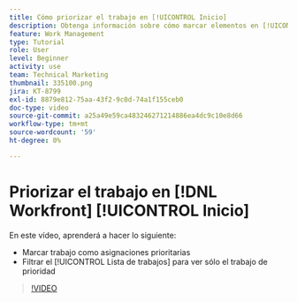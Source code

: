 ```yaml
---
title: Cómo priorizar el trabajo en [!UICONTROL Inicio]
description: Obtenga información sobre cómo marcar elementos en [!UICONTROL Lista de trabajos] como asignaciones de prioridad en la página de inicio. A continuación, filtre la lista para ver cómo funciona su prioridad en [!DNL  Workfront].
feature: Work Management
type: Tutorial
role: User
level: Beginner
activity: use
team: Technical Marketing
thumbnail: 335100.png
jira: KT-8799
exl-id: 8879e812-75aa-43f2-9c0d-74a1f155ceb0
doc-type: video
source-git-commit: a25a49e59ca483246271214886ea4dc9c10e8d66
workflow-type: tm+mt
source-wordcount: '59'
ht-degree: 0%

---
```


# Priorizar el trabajo en [!DNL Workfront] [!UICONTROL Inicio]

En este vídeo, aprenderá a hacer lo siguiente:

* Marcar trabajo como asignaciones prioritarias
* Filtrar el [!UICONTROL Lista de trabajos] para ver sólo el trabajo de prioridad

>[!VIDEO](https://video.tv.adobe.com/v/335100/?quality=12&learn=on)
